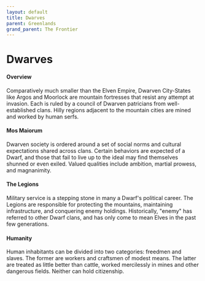 ```yaml
---
layout: default
title: Dwarves
parent: Greenlands
grand_parent: The Frontier
---
```


# Dwarves

#### Overview

Comparatively much smaller than the Elven Empire, Dwarven City-States like Argos and Moorlock are mountain fortresses that resist any attempt at invasion. Each is ruled by a council of Dwarven patricians from well-established clans. Hilly regions adjacent to the mountain cities are mined and worked by human serfs.

#### Mos Maiorum

Dwarven society is ordered around a set of social norms and cultural expectations shared across clans. Certain behaviors are expected of a Dwarf, and those that fail to live up to the ideal may find themselves shunned or even exiled. Valued qualities include ambition, martial prowess, and magnanimity.

#### The Legions

Military service is a stepping stone in many a Dwarf's political career. The Legions are responsible for protecting the mountains, maintaining infrastructure, and conquering enemy holdings. Historically, "enemy" has referred to other Dwarf clans, and has only come to mean Elves in the past few generations.

#### Humanity

Human inhabitants can be divided into two categories: freedmen and slaves. The former are workers and craftsmen of modest means. The latter are treated as little better than cattle, worked mercilessly in mines and other dangerous fields. Neither can hold citizenship.